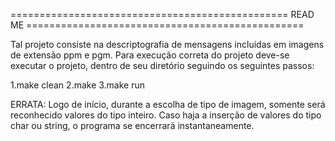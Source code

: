 ================================================ READ ME ================================================

Tal projeto consiste na descriptografia de mensagens incluídas em imagens de extensão ppm e pgm. Para execução correta do projeto deve-se executar o projeto, dentro de seu diretório seguindo os seguintes passos:

1.make clean
2.make
3.make run

ERRATA: Logo de início, durante a escolha de tipo de imagem, somente será reconhecido valores do tipo inteiro. Caso haja a inserção de valores do tipo char ou string, o programa se encerrará instantaneamente.
